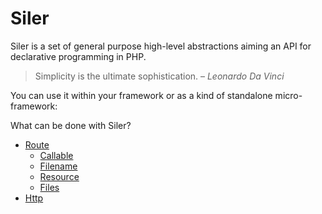 # Siler

Siler is a set of general purpose high-level abstractions aiming an API for declarative programming in PHP.

> Simplicity is the ultimate sophistication. – <cite>Leonardo Da Vinci</cite>

You can use it within your framework or as a kind of standalone micro-framework:

What can be done with Siler?

* [Route](Route/README.md)
  * [Callable](Route/Callable.md)
  * [Filename](Route/Filename.md)
  * [Resource](Route/Resource.md)
  * [Files](Route/Files.md)
* [Http](Http.md)
